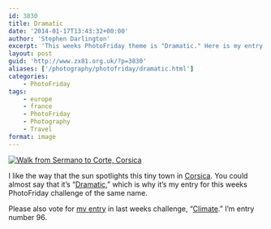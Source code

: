 ```yaml
---
id: 3830
title: Dramatic
date: '2014-01-17T13:43:32+00:00'
author: 'Stephen Darlington'
excerpt: 'This weeks PhotoFriday theme is "Dramatic." Here is my entry.'
layout: post
guid: 'http://www.zx81.org.uk/?p=3830'
aliases: ['/photography/photofriday/dramatic.html']
categories:
    - PhotoFriday
tags:
    - europe
    - france
    - PhotoFriday
    - Photography
    - Travel
format: image
---
```


[![Walk from Sermano to Corte, Corsica](https://i0.wp.com/farm6.staticflickr.com/5481/11995408326_424467232c.jpg?resize=500%2C333)](http://www.flickr.com/photos/stephendarlington/11995408326/ "Walk from Sermano to Corte, Corsica by stephendarlington, on Flickr")

I like the way that the sun spotlights this tiny town in [Corsica](/travel/corsica.html "Corsica"). You could almost say that it’s “[Dramatic](http://www.photofriday.com/challenge.php?id=1363),” which is why it’s my entry for this weeks PhotoFriday challenge of the same name.

Please also vote for [my entry](/photography/photofriday/climate.html "Climate") in last weeks challenge, “[Climate](http://www.photofriday.com/linkviewer.php?id=1361).” I’m entry number 96.